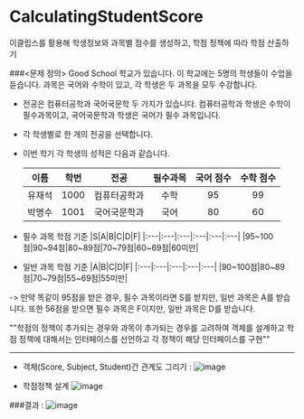 # CalculatingStudentScore
이클립스를 활용해 학생정보와 과목별 점수를 생성하고, 학점 정책에 따라 학점 산출하기

###<문제 정의>
Good School 학교가 있습니다. 이 학교에는 5명의 학생들이 수업을 듣습니다. 과목은 국어와 수학이 있고, 각 학생은 두 과목을 모두 수강합니다.

  - 전공은 컴퓨터공학과 국어국문학 두 가지가 있습니다. 컴퓨터공학과 학생은 수학이 필수과목이고, 국어국문학과 학생은 국어가 필수 과목입니다.
  - 각 학생별로 한 개의 전공을 선택합니다.
  - 이번 학기 각 학생의 성적은 다음과 같습니다.

      |이름|학번|전공|필수과목|국어 점수|수학 점수|
      |:---:|:---:|:---:|:---:|:---:|:---:|
      |유재석|1000|컴퓨터공학과|수학|95|99|
      |박명수|1001|국어국문학과|국어|80|60|
      
- 필수 과목 학점 기준
    |S|A|B|C|D|F|
    |:---|:---|:---|:---|:---|:---|
    |95~100점|90~94점|80~89점|70~79점|60~69점|60미만|
    

- 일반 과목 학점 기준
    |A|B|C|D|F|
    |:---|:---|:---|:---|:---|
    |90~100점|80~89점|70~79점|55~69점|55미만|
    
 -> 만약 똑같이 95점을 받은 경우, 필수 과목이라면 S를 받지만, 일반 과목은 A를 받습니다. 또한 56점을 받으면 필수 과목은 F이지만, 일반 과목은 D를 받습니다.


""학점의 정책이 추가되는 경우와 과목이 추가되는 경우를 고려하여 객체를 설계하고 학점 정책에 대해서는 인터페이스를 선언하고 각 정책이 해당 인터페이스를 구현""

--------------------------------------------------------------------------------------------------------------------------------------------------------------------------------------------------------------------------------------------
- 객체(Score, Subject, Student)간 관계도 그리기 : 
![image](https://user-images.githubusercontent.com/61004279/129698699-e15114f1-7c35-47d8-bdc2-79b4400d396f.png)

- 학점정책 설계
![image](https://user-images.githubusercontent.com/61004279/129698857-82703fd7-1625-43be-ad2b-830ad2e86dc0.png)


###결과 : 
![image](https://user-images.githubusercontent.com/61004279/129699015-6020e9d3-565f-4ecd-9fcb-7720c813a6ea.png)


